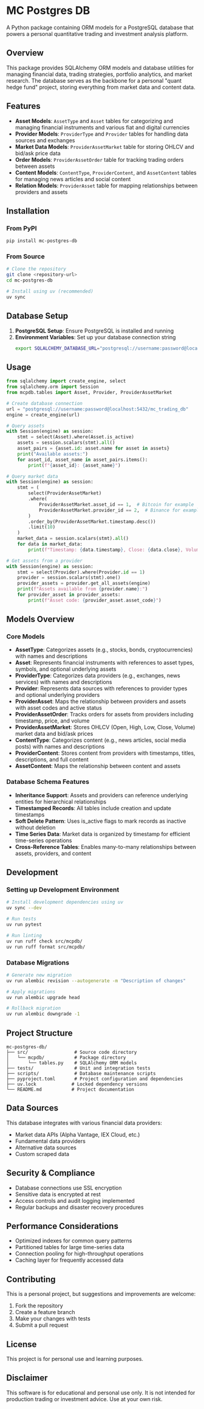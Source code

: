 # MC Postgres DB

A Python package containing ORM models for a PostgreSQL database that powers a personal quantitative trading and investment analysis platform.

## Overview

This package provides SQLAlchemy ORM models and database utilities for managing financial data, trading strategies, portfolio analytics, and market research. The database serves as the backbone for a personal "quant hedge fund" project, storing everything from market data and content data.

## Features

- **Asset Models**: `AssetType` and `Asset` tables for categorizing and managing financial instruments and various fiat and digital currencies
- **Provider Models**: `ProviderType` and `Provider` tables for handling data sources and exchanges
- **Market Data Models**: `ProviderAssetMarket` table for storing OHLCV and bid/ask price data
- **Order Models**: `ProviderAssetOrder` table for tracking trading orders between assets
- **Content Models**: `ContentType`, `ProviderContent`, and `AssetContent` tables for managing news articles and social content
- **Relation Models**: `ProviderAsset` table for mapping relationships between providers and assets

## Installation

### From PyPI

```bash
pip install mc-postgres-db
```

### From Source

```bash
# Clone the repository
git clone <repository-url>
cd mc-postgres-db

# Install using uv (recommended)
uv sync
```

## Database Setup

1. **PostgreSQL Setup**: Ensure PostgreSQL is installed and running
2. **Environment Variables**: Set up your database connection string
   ```bash
   export SQLALCHEMY_DATABASE_URL="postgresql://username:password@localhost:5432/mc_trading_db"
   ```

## Usage

```python
from sqlalchemy import create_engine, select
from sqlalchemy.orm import Session
from mcpdb.tables import Asset, Provider, ProviderAssetMarket

# Create database connection
url = "postgresql://username:password@localhost:5432/mc_trading_db"
engine = create_engine(url)

# Query assets
with Session(engine) as session:
    stmt = select(Asset).where(Asset.is_active)
    assets = session.scalars(stmt).all()
    asset_pairs = {asset.id: asset.name for asset in assets}
    print("Available assets:")
    for asset_id, asset_name in asset_pairs.items():
        print(f"{asset_id}: {asset_name}")

# Query market data
with Session(engine) as session:
    stmt = (
        select(ProviderAssetMarket)
        .where(
            ProviderAssetMarket.asset_id == 1,  # Bitcoin for example
            ProviderAssetMarket.provider_id == 2,  # Binance for example
        )
        .order_by(ProviderAssetMarket.timestamp.desc())
        .limit(10)
    )
    market_data = session.scalars(stmt).all()
    for data in market_data:
        print(f"Timestamp: {data.timestamp}, Close: {data.close}, Volume: {data.volume}")

# Get assets from a provider
with Session(engine) as session:
    stmt = select(Provider).where(Provider.id == 1)
    provider = session.scalars(stmt).one()
    provider_assets = provider.get_all_assets(engine)
    print(f"Assets available from {provider.name}:")
    for provider_asset in provider_assets:
        print(f"Asset code: {provider_asset.asset_code}")
```

## Models Overview

### Core Models

- **AssetType**: Categorizes assets (e.g., stocks, bonds, cryptocurrencies) with names and descriptions
- **Asset**: Represents financial instruments with references to asset types, symbols, and optional underlying assets
- **ProviderType**: Categorizes data providers (e.g., exchanges, news services) with names and descriptions
- **Provider**: Represents data sources with references to provider types and optional underlying providers
- **ProviderAsset**: Maps the relationship between providers and assets with asset codes and active status
- **ProviderAssetOrder**: Tracks orders for assets from providers including timestamp, price, and volume
- **ProviderAssetMarket**: Stores OHLCV (Open, High, Low, Close, Volume) market data and bid/ask prices
- **ContentType**: Categorizes content (e.g., news articles, social media posts) with names and descriptions
- **ProviderContent**: Stores content from providers with timestamps, titles, descriptions, and full content
- **AssetContent**: Maps the relationship between content and assets

### Database Schema Features

- **Inheritance Support**: Assets and providers can reference underlying entities for hierarchical relationships
- **Timestamped Records**: All tables include creation and update timestamps
- **Soft Delete Pattern**: Uses is_active flags to mark records as inactive without deletion
- **Time Series Data**: Market data is organized by timestamp for efficient time-series operations
- **Cross-Reference Tables**: Enables many-to-many relationships between assets, providers, and content

## Development

### Setting up Development Environment

```bash
# Install development dependencies using uv
uv sync --dev

# Run tests
uv run pytest

# Run linting
uv run ruff check src/mcpdb/
uv run ruff format src/mcpdb/
```

### Database Migrations

```bash
# Generate new migration
uv run alembic revision --autogenerate -m "Description of changes"

# Apply migrations
uv run alembic upgrade head

# Rollback migration
uv run alembic downgrade -1
```

## Project Structure

```
mc-postgres-db/
├── src/                 # Source code directory
│   └── mcpdb/           # Package directory
│       └── tables.py    # SQLAlchemy ORM models
├── tests/               # Unit and integration tests
├── scripts/             # Database maintenance scripts
├── pyproject.toml       # Project configuration and dependencies
├── uv.lock             # Locked dependency versions
└── README.md           # Project documentation
```

## Data Sources

This database integrates with various financial data providers:

- Market data APIs (Alpha Vantage, IEX Cloud, etc.)
- Fundamental data providers
- Alternative data sources
- Custom scraped data

## Security & Compliance

- Database connections use SSL encryption
- Sensitive data is encrypted at rest
- Access controls and audit logging implemented
- Regular backups and disaster recovery procedures

## Performance Considerations

- Optimized indexes for common query patterns
- Partitioned tables for large time-series data
- Connection pooling for high-throughput operations
- Caching layer for frequently accessed data

## Contributing

This is a personal project, but suggestions and improvements are welcome:

1. Fork the repository
2. Create a feature branch
3. Make your changes with tests
4. Submit a pull request

## License

This project is for personal use and learning purposes.

## Disclaimer

This software is for educational and personal use only. It is not intended for production trading or investment advice. Use at your own risk.
